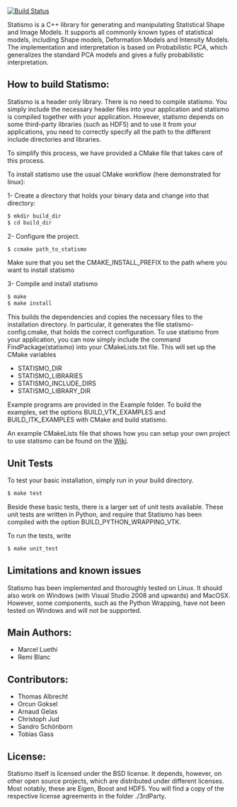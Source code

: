 [![Build Status](https://travis-ci.org/arnaudgelas/statismo.svg?branch=travis)](https://travis-ci.org/arnaudgelas/statismo)

Statismo is a C++ library for generating and manipulating Statistical
Shape and Image Models. It supports all commonly known types of
statistical models, including Shape models, Deformation Models and
Intensity Models. The implementation and interpretation is based on
Probabilistic PCA, which generalizes the standard PCA models and gives
a fully probabilistic interpretation.

How to build Statismo: 
----------------------

Statismo is a header only library. There is no need to compile statismo. You simply include the necessary 
header files into your application and statismo is compiled together with  your application. 
However, statismo depends on some third-party libraries (such as HDF5) and to use it from your applications, 
you need to correctly specify all the path to the different include directories and libraries. 

To simplify this process, we have provided a CMake file that takes care of this process. 

To install statismo use the usual CMake workflow (here demonstrated for linux):

1- Create a directory that  holds your binary data and change into that directory:
```bash
$ mkdir build_dir
$ cd build_dir
```

2- Configure the project.
```bash
$ ccmake path_to_statismo
```
Make sure that you set the CMAKE_INSTALL_PREFIX to the path where you want to install statismo 

3- Compile and install statismo
```bash
$ make 
$ make install
```

This builds the dependencies and copies the necessary files to the installation directory. 
In particular, it generates the file statismo-config.cmake, that holds the correct configuration. 
To use statismo from your application, you can now simply include the command
FindPackage(statismo) into your CMakeLists.txt file. This will set up the CMake variables 
- STATISMO_DIR 
- STATISMO_LIBRARIES 
- STATISMO_INCLUDE_DIRS 
- STATISMO_LIBRARY_DIR

Example programs are provided in the Example folder.
To build the examples, set the options BUILD_VTK_EXAMPLES and BUILD_ITK_EXAMPLES with CMake and build statismo.

An example CMakeLists file that shows how you can setup your own project to use statismo can be
found on the [Wiki](https://github.com/statismo/statismo/wiki/compilation).


Unit Tests
----------
To test your basic installation, simply run in your build directory. 
```bash
$ make test 
```
Beside these basic tests, there is a larger set of unit tests available. These unit tests are written in Python, and
require that Statismo has been compiled with the option BUILD_PYTHON_WRAPPING_VTK.

To run the tests, write 
```bash
$ make unit_test
```

Limitations and known issues
----------------------------
Statismo has been implemented and thoroughly tested on Linux.
It should also work on Windows (with Visual Studio 2008 and upwards) and MacOSX. However, some components, such as the Python Wrapping, have
not been tested on Windows and will not be supported.


Main Authors:
-------------
- Marcel Luethi
- Remi Blanc

Contributors:
------------
- Thomas Albrecht 
- Orcun Goksel
- Arnaud Gelas
- Christoph Jud
- Sandro Schönborn
- Tobias Gass

License:
--------
Statismo itself is licensed under the BSD license. It depends, however, on other open source projects, which are distributed under different licenses. 
Most notably, these are Eigen, Boost and HDF5. You will find a copy of the respective license agreements in the folder ./3rdParty. 

